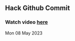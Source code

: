 
 ## Hack Github Commit 
 ### Watch video <a href="https://www.youtube.com">here</a> 
 Mon 08 May 2023 
